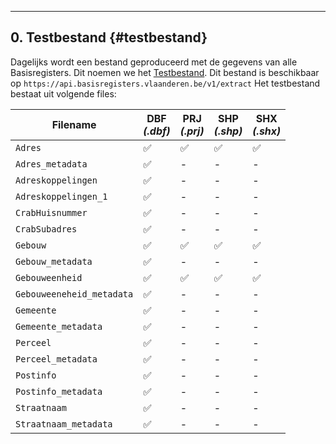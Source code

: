 ____
## 0. Testbestand {#testbestand}
Dagelijks wordt een bestand geproduceerd met de gegevens van alle Basisregisters. Dit noemen we het [Testbestand](//api.basisregisters.vlaanderen.be/v1/extract). Dit bestand is beschikbaar op `https://api.basisregisters.vlaanderen.be/v1/extract`
Het testbestand bestaat uit volgende files:
 
| Filename<br> | DBF<br>*(.dbf)* | PRJ<br>*(.prj)* | SHP<br>*(.shp)* | SHX<br>*(.shx)* |
|----------|-----|-----|-----|-----|
| `Adres` | ✅ | ✅ | ✅ | ✅ |
| `Adres_metadata` | ✅ | - | - | - |
| `Adreskoppelingen` | ✅ | - | - | - |
| `Adreskoppelingen_1` | ✅ | - | - | - |
| `CrabHuisnummer` | ✅ | - | - | - |
| `CrabSubadres` | ✅ | - | - | - |
| `Gebouw` | ✅ | ✅ | ✅ | ✅ |
| `Gebouw_metadata` | ✅ | - | - | - |
| `Gebouweenheid` | ✅ | ✅ | ✅ | ✅ |
| `Gebouweeneheid_metadata` | ✅ | - | - | - |
| `Gemeente` | ✅ | - | - | - |
| `Gemeente_metadata` | ✅ | - | - | - |
| `Perceel` | ✅ | - | - | - |
| `Perceel_metadata` | ✅ | - | - | - |
| `Postinfo` | ✅ | - | - | - |
| `Postinfo_metadata` | ✅ | - | - | - |
| `Straatnaam` | ✅ | - | - | - |
| `Straatnaam_metadata` | ✅ | - | - | - |